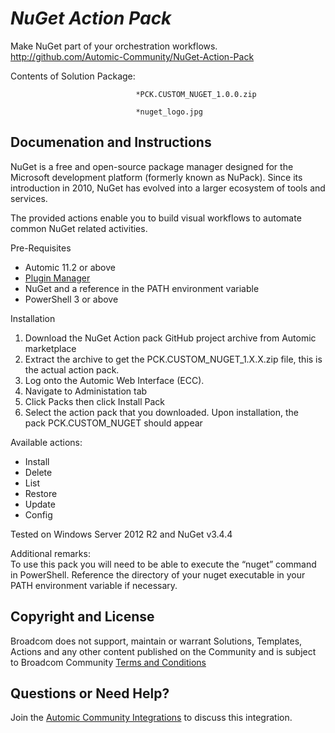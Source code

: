 *NuGet Action Pack*
=============


Make NuGet part of your orchestration workflows.
http://github.com/Automic-Community/NuGet-Action-Pack

<!-- List of attached files -->
Contents of Solution Package:

						
								*PCK.CUSTOM_NUGET_1.0.0.zip
								
								*nuget_logo.jpg
								
						


Documenation and Instructions
---

<p>NuGet is a free and open-source package manager designed for the Microsoft development platform (formerly known as NuPack). Since its introduction in 2010, NuGet has evolved into a larger ecosystem of tools and services.</p>
<p>The provided actions enable you to build visual workflows to automate common NuGet related activities.</p>
<p>Pre-Requisites</p>
<ul>
<li>Automic 11.2 or above</li>
<li><a href="https://marketplace.automic.com/details/plugin-manager" target="_blank">Plugin Manager</a></li>
<li>NuGet and a reference in the PATH environment variable</li>
<li>PowerShell 3 or above</li>
</ul>
<p>Installation</p>
<ol>
<li>Download the NuGet Action pack GitHub project archive from Automic marketplace</li>
<li>Extract the archive to get the PCK.CUSTOM_NUGET_1.X.X.zip file, this is the actual action pack.</li>
<li>Log onto the Automic Web Interface (ECC).</li>
<li>Navigate to Administation tab</li>
<li>Click Packs then click Install Pack</li>
<li>Select the action pack that you downloaded. Upon installation, the pack&nbsp;PCK.CUSTOM_NUGET should appear</li>
</ol>
<p>Available actions:</p>
<ul>
<li>Install</li>
<li>Delete</li>
<li>List</li>
<li>Restore</li>
<li>Update</li>
<li>Config</li>
</ul>
<p>Tested on Windows Server 2012 R2 and NuGet v3.4.4</p>
<p>Additional remarks:<br />To use this pack you will need to be able to execute the &ldquo;nuget&rdquo; command in PowerShell. Reference the directory of your nuget executable in your PATH environment variable if necessary.</p>

Copyright and License
---

Broadcom does not support, maintain or warrant Solutions, Templates, Actions and any other content published on the Community and is subject to Broadcom Community [Terms and Conditions](https://community.broadcom.com/termsandconditions)


Questions or Need Help? 
---
Join the [Automic Community Integrations](https://community.broadcom.com/communities/community-home?CommunityKey=83e49dd4-b93e-464a-a343-2bb1e51c13ec) to discuss this integration.

